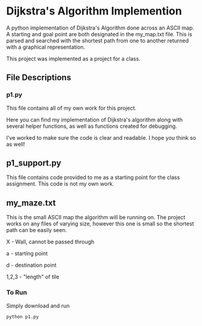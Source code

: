# Dijkstra's Algorithm Implemention

A python implementation of Dijkstra's Algorithm done across an ASCII map.
A starting and goal point are both designated in the my_map.txt file. This is
parsed and searched with the shortest path from one to another returned with a graphical representation.

This project was implemented as a project for a class.

## File Descriptions
### p1.py

This file contains all of my own work for this project.

Here you can find my implementation of Dijkstra's algorithm along with several helper functions,
as well as functions created for debugging.

I've worked to make sure the code is clear and readable. I hope you think so as well!


## p1_support.py

This file contains code provided to me as a starting point for the class assignment.
This code is not my own work.

## my_maze.txt

This is the small ASCII map the algorithm will be running on. The project works on any files
of varying size, however this one is small so the shortest path can be easily seen.

X - Wall, cannot be passed through

a - starting point

d - destination point

1,2,3 - "length" of tile

### To Run

Simply download and run 

```
python p1.py
```
